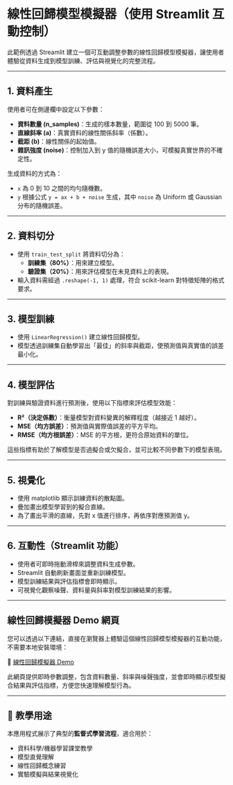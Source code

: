 # 線性回歸模型模擬器（使用 Streamlit 互動控制）

此範例透過 Streamlit 建立一個可互動調整參數的線性回歸模型模擬器，讓使用者體驗從資料生成到模型訓練、評估與視覺化的完整流程。

---

## 1. 資料產生

使用者可在側邊欄中設定以下參數：

- **資料數量 (n_samples)**：生成的樣本數量，範圍從 100 到 5000 筆。
- **直線斜率 (a)**：真實資料的線性關係斜率（係數）。
- **截距 (b)**：線性關係的起始值。
- **雜訊強度 (noise)**：控制加入到 y 值的隨機誤差大小，可模擬真實世界的不確定性。

生成資料的方式為：

- `x` 為 0 到 10 之間的均勻隨機數。
- `y` 根據公式 `y = ax + b + noise` 生成，其中 `noise` 為 Uniform 或 Gaussian 分布的隨機誤差。

---

## 2. 資料切分

- 使用 `train_test_split` 將資料切分為：
  - **訓練集（80%）**：用來建立模型。
  - **驗證集（20%）**：用來評估模型在未見資料上的表現。
- 輸入資料需經過 `.reshape(-1, 1)` 處理，符合 scikit-learn 對特徵矩陣的格式要求。

---

## 3. 模型訓練

- 使用 `LinearRegression()` 建立線性回歸模型。
- 模型透過訓練集自動學習出「最佳」的斜率與截距，使預測值與真實值的誤差最小化。

---

## 4. 模型評估

對訓練與驗證資料進行預測後，使用以下指標來評估模型效能：

- **R²（決定係數）**：衡量模型對資料變異的解釋程度（越接近 1 越好）。
- **MSE（均方誤差）**：預測值與實際值誤差的平方平均。
- **RMSE（均方根誤差）**：MSE 的平方根，更符合原始資料的單位。

這些指標有助於了解模型是否過擬合或欠擬合，並可比較不同參數下的模型表現。

---

## 5. 視覺化

- 使用 matplotlib 顯示訓練資料的散點圖。
- 疊加畫出模型學習到的擬合直線。
- 為了畫出平滑的直線，先對 x 值進行排序，再依序對應預測值 y。

---

## 6. 互動性（Streamlit 功能）

- 使用者可即時拖動滑桿來調整資料生成參數。
- Streamlit 自動刷新畫面並重新訓練模型。
- 模型訓練結果與評估指標會即時顯示。
- 可視覺化觀察噪聲、資料量與斜率對模型訓練結果的影響。

---

## 線性回歸模擬器 Demo 網頁

您可以透過以下連結，直接在瀏覽器上體驗這個線性回歸模型模擬器的互動功能，不需要本地安裝環境：

🔗 [線性回歸模擬器 Demo](https://hw1-demo.streamlit.app)

此網頁提供即時參數調整，包含資料數量、斜率與噪聲強度，並會即時顯示模型擬合結果與評估指標，方便您快速理解模型行為。

---

## 📌 教學用途

本應用程式展示了典型的**監督式學習流程**，適合用於：

- 資料科學/機器學習課堂教學
- 模型直覺理解
- 線性回歸概念練習
- 實驗模擬與結果視覺化
